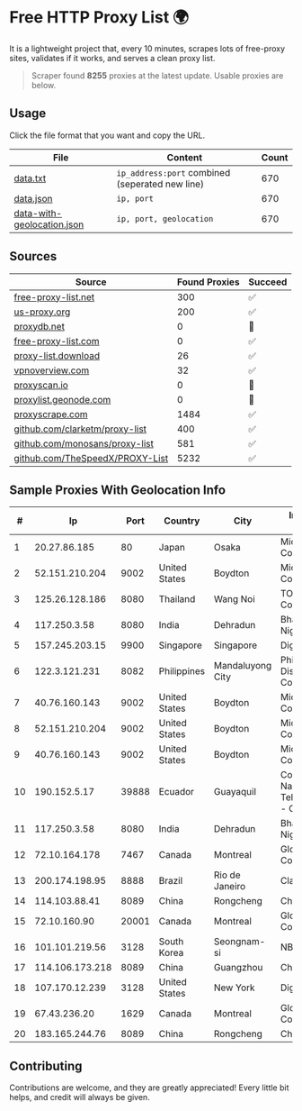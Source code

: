 
# Free HTTP Proxy List 🌍

It is a lightweight project that, every 10 minutes, scrapes lots of free-proxy sites, validates if it works, and serves a clean proxy list.


> Scraper found **8255** proxies at the latest update. Usable proxies are below.

## Usage

Click the file format that you want and copy the URL.


|File|Content|Count|
|----|-------|-----|
|[data.txt](https://raw.githubusercontent.com/themiralay/Proxy-List-World/master/data.txt)|`ip_address:port` combined (seperated new line)|670|
|[data.json](https://raw.githubusercontent.com/themiralay/Proxy-List-World/master/data.json)|`ip, port`|670|
|[data-with-geolocation.json](https://raw.githubusercontent.com/themiralay/Proxy-List-World/master/data-with-geolocation.json)|`ip, port, geolocation`|670|

## Sources

|Source|Found Proxies|Succeed|
|------|-------------|-------|
|[free-proxy-list.net](https://free-proxy-list.net)|300|✅|
|[us-proxy.org](https://www.us-proxy.org)|200|✅|
|[proxydb.net](http://proxydb.net)|0|🚫|
|[free-proxy-list.com](https://free-proxy-list.com/?page=&port=&type%5B%5D=http&type%5B%5D=https&up_time=0&search=Search)|0|✅|
|[proxy-list.download](https://www.proxy-list.download/HTTP)|26|✅|
|[vpnoverview.com](https://vpnoverview.com/privacy/anonymous-browsing/free-proxy-servers)|32|✅|
|[proxyscan.io](https://www.proxyscan.io)|0|🚫|
|[proxylist.geonode.com](https://proxylist.geonode.com/api/proxy-list?limit=300&page=1&sort_by=lastChecked&sort_type=desc&protocols=http,https)|0|🚫|
|[proxyscrape.com](https://api.proxyscrape.com/v2/?request=displayproxies&protocol=http&timeout=10000&country=all&ssl=all&anonymity=all)|1484|✅|
|[github.com/clarketm/proxy-list](https://raw.githubusercontent.com/clarketm/proxy-list/master/proxy-list-raw.txt)|400|✅|
|[github.com/monosans/proxy-list](https://raw.githubusercontent.com/monosans/proxy-list/main/proxies/http.txt)|581|✅|
|[github.com/TheSpeedX/PROXY-List](https://raw.githubusercontent.com/TheSpeedX/PROXY-List/master/http.txt)|5232|✅|


## Sample Proxies With Geolocation Info

|#|Ip|Port|Country|City|Internet Service Provider|
|-|--|----|-------|----|-------------------------|
|1|20.27.86.185|80|Japan|Osaka|Microsoft Corporation|
|2|52.151.210.204|9002|United States|Boydton|Microsoft Corporation|
|3|125.26.128.186|8080|Thailand|Wang Noi|TOT Public Company Limited|
|4|117.250.3.58|8080|India|Dehradun|Bharat Sanchar Nigam Ltd|
|5|157.245.203.15|9900|Singapore|Singapore|DigitalOcean, LLC|
|6|122.3.121.231|8082|Philippines|Mandaluyong City|Philippine Long Distance Telephone Co.|
|7|40.76.160.143|9002|United States|Boydton|Microsoft Corporation|
|8|52.151.210.204|9002|United States|Boydton|Microsoft Corporation|
|9|40.76.160.143|9002|United States|Boydton|Microsoft Corporation|
|10|190.152.5.17|39888|Ecuador|Guayaquil|Corporacion Nacional De Telecomunicaciones - CNT EP|
|11|117.250.3.58|8080|India|Dehradun|Bharat Sanchar Nigam Ltd|
|12|72.10.164.178|7467|Canada|Montreal|GloboTech Communications|
|13|200.174.198.95|8888|Brazil|Rio de Janeiro|Claro S.A|
|14|114.103.88.41|8089|China|Rongcheng|Chinanet|
|15|72.10.160.90|20001|Canada|Montreal|GloboTech Communications|
|16|101.101.219.56|3128|South Korea|Seongnam-si|NBP|
|17|114.106.173.218|8089|China|Guangzhou|Chinanet|
|18|107.170.12.239|3128|United States|New York|DigitalOcean, LLC|
|19|67.43.236.20|1629|Canada|Montreal|GloboTech Communications|
|20|183.165.244.76|8089|China|Rongcheng|Chinanet|



## Contributing

Contributions are welcome, and they are greatly appreciated! Every
little bit helps, and credit will always be given.

